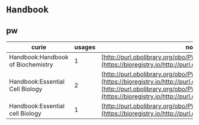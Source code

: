 # `Handbook`

## pw

| curie                             |   usages | nodes                                                                                                                                                                                                                        |
|-----------------------------------|----------|------------------------------------------------------------------------------------------------------------------------------------------------------------------------------------------------------------------------------|
| Handbook:Handbook of Biochemistry |        1 | [http://purl.obolibrary.org/obo/PW:0000085](https://bioregistry.io/http://purl.obolibrary.org/obo/PW:0000085)                                                                                                                |
| Handbook:Essential Cell Biology   |        2 | [http://purl.obolibrary.org/obo/PW:0000086](https://bioregistry.io/http://purl.obolibrary.org/obo/PW:0000086), [http://purl.obolibrary.org/obo/PW:0001317](https://bioregistry.io/http://purl.obolibrary.org/obo/PW:0001317) |
| Handbook:Essential cell Biology   |        1 | [http://purl.obolibrary.org/obo/PW:0001318](https://bioregistry.io/http://purl.obolibrary.org/obo/PW:0001318)                                                                                                                |

